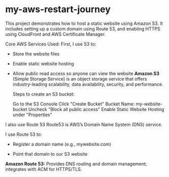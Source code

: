 # my-aws-restart-journey
This project demonstrates how to host a static website using Amazon S3. It includes setting up a custom domain using Route 53, and enabling HTTPS using CloudFront and AWS Certificate Manager.

Core AWS Services Used:
First, I use S3 to:
- Store the website files
- Enable static website hosting
- Allow public read access so anyone can view the website
**Amazon S3** (Simple Storage Service) is an object storage service that offers industry-leading scalability, data availability, security, and performance.

  Steps to create an S3 bucket:
  
  Go to the S3 Console
  Click "Create Bucket"
  Bucket Name: my-website-bucket
  Uncheck "Block all public access"
  Enable Static Website Hosting under "Properties"

I also use Route 53
Route53 is AWS’s Domain Name System (DNS) service.

I use Route 53 to:

- Register a domain name (e.g., mywebsite.com)

- Point that domain to our S3 website

**Amazon Route 53:** Provides DNS routing and domain management; integrates with ACM
for HTTPS/TLS.



